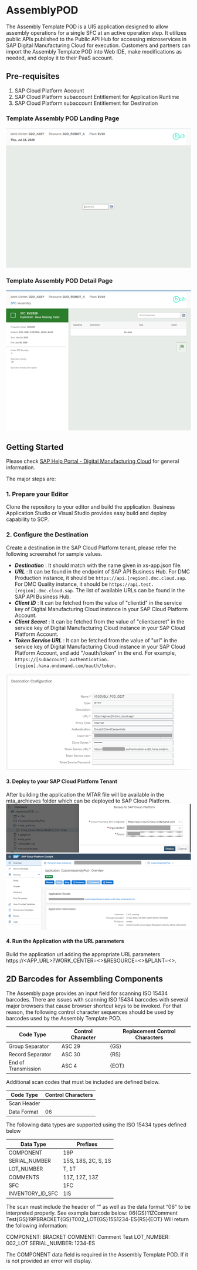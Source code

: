 # AssemblyPOD

The Assembly Template POD is a UI5 application designed to allow assembly operations for a single SFC
at an active operation step. It utilizes public APIs published to the Public API Hub for accessing
microservices in SAP Digital Manufacturing Cloud for execution. Customers and partners can import the
Assembly Template POD into Web IDE, make modifications as needed, and deploy it to their PaaS
account. 

## Pre-requisites
1. SAP Cloud Platform Account
2. SAP Cloud Platform subaccount Entitlement for Application Runtime
3. SAP Cloud Platform subaccount Entitlement for Destination


### Template Assembly POD Landing Page
![](assets/TAP_HOME.png)

### Template Assembly POD Detail Page
![](assets/TAP_DETAIL.png)

## Getting Started

Please check [SAP Help Portal - Digital Manufacturing Cloud](https://help.sap.com/viewer/product/SAP_DIGITAL_MANUFACTURING_CLOUD/latest/en-US "SAP Help Portal - Digital Manufacturing Cloud") for general information.

The major steps are:
### 1. Prepare your Editor  
Clone the repository to your editor and build the application. Business Application Studio or Visual Studio provides easy build and deploy capability to SCP. 
### 2. Configure the Destination 
Create a destination in the SAP Cloud Platform tenant, please refer the following screenshot for sample values. 

- ***Destination*** : It should match with the name given in xs-app.json file.
- ***URL*** : It can be found in the endpoint of SAP API Business Hub. For DMC Production instance, it should be `https://api.[region].dmc.cloud.sap`. For DMC Quality instance, it should be `https://api.test.[region].dmc.cloud.sap`. The list of available URLs can be found in the SAP API Business Hub. 
- ***Client ID*** : It can be fetched from the value of "clientid" in the service key of Digital Manufacturing Cloud instance in your SAP Cloud Platform Account.
- ***Client Secret*** : It can be fetched from the value of "clientsecret" in the service key of Digital Manufacturing Cloud instance in your SAP Cloud Platform Account.
- ***Token Service URL*** : It can be fetched from the value of "url" in the service key of Digital Manufacturing Cloud instance in your SAP Cloud Platform Account, and add "/oauth/token" in the end. For example, `https://[subaccount].authentication.[region].hana.ondemand.com/oauth/token`.

![](assets/Destination.png)
#### 3. Deploy to your SAP Cloud Platform Tenant
After building the application the MTAR file will be available in the mta_archieves folder which can be deployed to SAP Cloud Platform.
![](assets/Deploy.png)
![](assets/TAD_AccountCockpit.png)
#### 4. Run the Application with the URL parameters
Build the application url adding the appropriate URL parameters
https://<APP_URL>?WORK_CENTER=<>&RESOURCE=<>&PLANT=<>.
  
## 2D Barcodes for Assembling Components

The Assembly page provides an input field for scanning ISO 15434 barcodes. There are issues with
scanning ISO 15434 barcodes with several major browsers that cause browser shortcut keys to be
invoked. For that reason, the following control character sequences should be used by barcodes used by
the Assembly Template POD.

| Code Type      | Control Character      | Replacement Control Characters |
| -------------- | ---------------------- | ------------------------------ | 
| Group Separator | <GS> ASC 29 | {GS} |
| Record Separator | <RS> ASC 30 | {RS} |
| End of Transmission | <EOT> ASC 4 | {EOT} |
  
Additional scan codes that must be included are defined below.

| Code Type      | Control Characters      | 
| -------------- | ---------------------- | 
| Scan Header  |   |
| Data Format | 06 |

The following data types are supported using the ISO 15434 types defined below

| Data Type      | Prefixes      | 
| -------------- | ---------------------- | 
| COMPONENT  | 19P |
| SERIAL_NUMBER | 15S, 18S, 2C, S, 1S |
| LOT_NUMBER | T, 1T|
| COMMENTS | 11Z, 12Z, 13Z |
| SFC | 1FC |
| INVENTORY_ID_SFC | 1IS |

The scan must include the header of “” as well as the data format “06” to be interpreted properly.
See example barcode below:
06{GS}11ZComment Test{GS}19PBRACKET{GS}T002_LOT{GS}15S1234-ES{RS}{EOT}
Will return the following information:

COMPONENT: BRACKET
COMMENT: Comment Test
LOT_NUMBER: 002_LOT
SERIAL_NUMBER: 1234-ES

The COMPONENT data field is required in the Assembly Template POD. If it is not provided an error will display.
